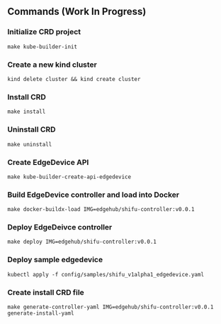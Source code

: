 ## Commands (Work In Progress)

### Initialize CRD project
```
make kube-builder-init
```

### Create a new kind cluster
```
kind delete cluster && kind create cluster
```

### Install CRD
```
make install
```

### Uninstall CRD
```
make uninstall
```

### Create EdgeDevice API
```
make kube-builder-create-api-edgedevice
```

### Build EdgeDevice controller and load into Docker
```
make docker-buildx-load IMG=edgehub/shifu-controller:v0.0.1
```

### Deploy EdgeDeivce controller
```
make deploy IMG=edgehub/shifu-controller:v0.0.1
```

### Deploy sample edgedevice
```
kubectl apply -f config/samples/shifu_v1alpha1_edgedevice.yaml
```

### Create install CRD file
```
make generate-controller-yaml IMG=edgehub/shifu-controller:v0.0.1 generate-install-yaml
```

